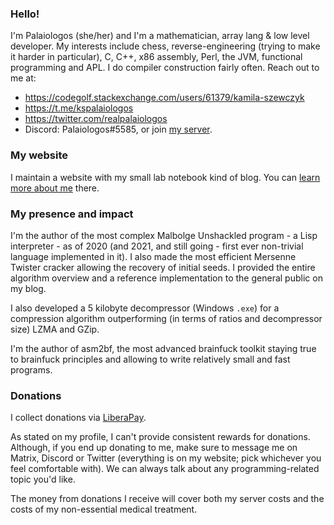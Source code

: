 ### Hello!

I'm Palaiologos (she/her) and I'm a mathematician, array lang & low level developer. My interests include chess, reverse-engineering (trying to make it harder in particular), C, C++, x86 assembly, Perl, the JVM, functional programming and APL. I do compiler construction fairly often. Reach out to me at:
- https://codegolf.stackexchange.com/users/61379/kamila-szewczyk
- https://t.me/kspalaiologos
- https://twitter.com/realpalaiologos
- Discord: Palaiologos#5585, or join [my server](https://discord.gg/m4Wcenn).

### My website

I maintain a website with my small lab notebook kind of blog. You can [learn more about me](https://palaiologos.rocks/about/) there.

### My presence and impact

I'm the author of the most complex Malbolge Unshackled program - a Lisp interpreter - as of 2020 (and 2021, and still going - first ever non-trivial language implemented in it). I also made the most efficient Mersenne Twister cracker allowing the recovery of initial seeds. I provided the entire algorithm overview and a reference implementation to the general public on my blog.

I also developed a 5 kilobyte decompressor (Windows `.exe`) for a compression algorithm outperforming (in terms of ratios and decompressor size) LZMA and GZip.

I'm the author of asm2bf, the most advanced brainfuck toolkit staying true to brainfuck principles and allowing to write relatively small and fast programs.

### Donations

I collect donations via [LiberaPay](https://liberapay.com/kspalaiologos/).

As stated on my profile, I can't provide consistent rewards for donations. Although, if you end up donating to me, make sure to message me on Matrix, Discord or Twitter (everything is on my website; pick whichever you feel comfortable with). We can always talk about any programming-related topic you'd like.

The money from donations I receive will cover both my server costs and the costs of my non-essential medical treatment.
